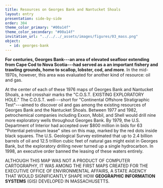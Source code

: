 ```yaml
---
title: Resources on Georges Bank and Nantucket Shoals
layout: entry
presentation: side-by-side
order: 304
theme_color_primary: "#00a14f"
theme_color_secondary: "#00a14f"
invitation_url: "../../../_assets/images/figures/03_mass.png"
object:
  - id: georges-bank
---
```


**For centuries, Georges Bank---an area of elevated seafloor extending from Cape Cod to Nova Scotia---had served as a an important fishery and trawling grounds, home to scallop, lobster, cod, and more**. In the mid- 1970s, however, this area was evaluated for another kind of resource: oil and gas.

At the center of each of these 1976 maps of Georges Bank and Nantucket Shoals, a red crosshair marks the "C.O.S.T. EXISTING EXPLORATORY HOLE." The C.O.S.T. well---short for "Continental Offshore Stratigraphic Test"---aimed to discover oil and gas among the existing resources of Georges Bank and the Nantucket Shoals. Between 1977 and 1982, petrochemical companies including Exxon, Mobil, and Shell would drill nine more exploratory wells throughout Georges Bank. By 1979, the U.S. Department of Interior had accepted over $800 million in bids for 63 "Potential petroleum lease" sites on this map, marked by the red dots inside black squares. The U.S. Geological Survey estimated that up to 2.4 billion barrels of oil and 12.5 trillion cubic feet of natural gas might exist in Georges Bank, but the exploratory drilling never turned up a single hydrocarbon. In 1998, an executive order banned the leasing of these waters entirely.

<div class="invitation">ALTHOUGH THIS MAP WAS NOT A PRODUCT OF COMPUTER CARTOGRAPHY, IT WAS AMONG THE FIRST MAPS CREATED FOR THE EXECUTIVE OFFICE OF ENVIRONMENTAL AFFAIRS, A STATE AGENCY THAT WOULD SIGNIFICANTLY SHAPE HOW <strong>GEOGRAPHIC INFORMATION SYSTEMS</strong> (GIS) DEVELOPED IN MASSACHUSETTS.</div>